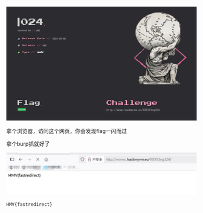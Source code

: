 ![image-20250612190956179](https://raw.githubusercontent.com/7r1UMPH/7r1UMPH.github.io/main/static/image/202506121909489.webp)

拿个浏览器，访问这个网页，你会发现flag一闪而过

拿个burp抓就好了

![image-20250612191151691](https://raw.githubusercontent.com/7r1UMPH/7r1UMPH.github.io/main/static/image/202506121911882.webp)

```
HMV{fastredirect}
```


